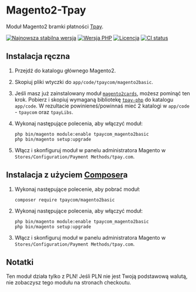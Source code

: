 # Magento2-Tpay

Moduł Magento2 bramki płatności [Tpay](https://tpay.com).

[![Najnowsza stabilna wersja](https://img.shields.io/packagist/v/tpaycom/magento2basic.svg?label=obecna%20wersja)](https://packagist.org/packages/tpaycom/magento2basic)
[![Wersja PHP](https://img.shields.io/packagist/php-v/tpaycom/magento2basic.svg)](https://php.net)
[![Licencja](https://img.shields.io/github/license/tpay-com/tpay-magento2-basic.svg?label=licencja)](LICENSE)
[![CI status](https://github.com/tpay-com/tpay-magento2-basic/actions/workflows/ci.yaml/badge.svg?branch=master)](https://github.com/tpay-com/tpay-magento2-basic/actions)

## Instalacja ręczna

1. Przejdź do katalogu głównego Magento2.

2. Skopiuj pliki wtyczki do `app/code/tpaycom/magento2basic`.

3. Jeśli masz już zainstalowany moduł [`magento2cards`](https://github.com/tpay-com/tpay-magento2-cards), możesz pominąć ten krok.
   Pobierz i skopiuj wymaganą bibliotekę [`tpay-php`](https://github.com/tpay-com/tpay-php) do katalogu `app/code`. W rezultacie powinieneś/powinnaś mieć 2 katalogi w `app/code` - `tpaycom` oraz `tpayLibs`.

4. Wykonaj następujące polecenia, aby włączyć moduł:
    ```console
    php bin/magento module:enable tpaycom_magento2basic
    php bin/magento setup:upgrade
    ```

5. Włącz i skonfiguruj moduł w panelu administratora Magento w `Stores/Configuration/Payment Methods/tpay.com`.


## Instalacja z użyciem [Composer](https://getcomposer.org)a

1. Wykonaj następujące polecenie, aby pobrać moduł:
    ```console
    composer require tpaycom/magento2basic
    ```

2. Wykonaj następujące polecenia, aby włączyć moduł:
    ```console
    php bin/magento module:enable tpaycom_magento2basic
    php bin/magento setup:upgrade
    ```

3. Włącz i skonfiguruj moduł w panelu administratora Magento w `Stores/Configuration/Payment Methods/tpay.com`.


## Notatki

Ten moduł działa tylko z PLN! Jeśli PLN nie jest Twoją podstawową walutą, nie zobaczysz tego modułu na stronach checkoutu.
